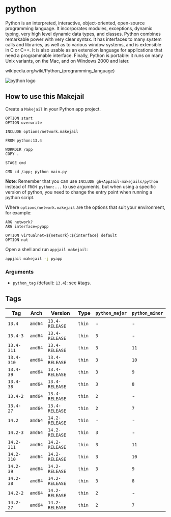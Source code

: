 # python

Python is an interpreted, interactive, object-oriented, open-source programming language. It incorporates modules, exceptions, dynamic typing, very high level dynamic data types, and classes. Python combines remarkable power with very clear syntax. It has interfaces to many system calls and libraries, as well as to various window systems, and is extensible in C or C++. It is also usable as an extension language for applications that need a programmable interface. Finally, Python is portable: it runs on many Unix variants, on the Mac, and on Windows 2000 and later.

wikipedia.org/wiki/Python_(programming\_language)

![python logo](https://upload.wikimedia.org/wikipedia/commons/thumb/c/c3/Python-logo-notext.svg/121px-Python-logo-notext.svg.png)

## How to use this Makejail

Create a `Makejail` in your Python app project.

```
OPTION start
OPTION overwrite

INCLUDE options/network.makejail

FROM python:13.4

WORKDIR /app
COPY .

STAGE cmd

CMD cd /app; python main.py
```

**Note**: Remember that you can use `INCLUDE gh+AppJail-makejails/python` instead of `FROM python:...` to use arguments, but when using a specific version of python, you need to change the entry point when running a python script.

Where `options/network.makejail` are the options that suit your environment, for example:

```
ARG network?
ARG interface=pyapp

OPTION virtualnet=${network}:${interface} default
OPTION nat
```

Open a shell and run `appjail makejail`:

```sh
appjail makejail -j pyapp
```

### Arguments

* `python_tag` (default: `13.4`): see [#tags](#tags).

## Tags

| Tag        | Arch    | Version        | Type   | `python_major` | `python_minor` |
| ---------- | ------- | -------------- | ------ | -------------- | -------------- |
| `13.4`     | `amd64` | `13.4-RELEASE` | `thin` |      -         |       -        |
| `13.4-3`   | `amd64` | `13.4-RELEASE` | `thin` |     `3`        |       -        |
| `13.4-311` | `amd64` | `13.4-RELEASE` | `thin` |     `3`        |      `11`      |
| `13.4-310` | `amd64` | `13.4-RELEASE` | `thin` |     `3`        |      `10`      |
| `13.4-39`  | `amd64` | `13.4-RELEASE` | `thin` |     `3`        |      `9`       |
| `13.4-38`  | `amd64` | `13.4-RELEASE` | `thin` |     `3`        |      `8`       |
| `13.4-2`   | `amd64` | `13.4-RELEASE` | `thin` |     `2`        |       -        |
| `13.4-27`  | `amd64` | `13.4-RELEASE` | `thin` |     `2`        |      `7`       |
| `14.2`     | `amd64` | `14.2-RELEASE` | `thin` |      -         |       -        |
| `14.2-3`   | `amd64` | `14.2-RELEASE` | `thin` |     `3`        |       -        |
| `14.2-311` | `amd64` | `14.2-RELEASE` | `thin` |     `3`        |      `11`      |
| `14.2-310` | `amd64` | `14.2-RELEASE` | `thin` |     `3`        |      `10`      |
| `14.2-39`  | `amd64` | `14.2-RELEASE` | `thin` |     `3`        |      `9`       |
| `14.2-38`  | `amd64` | `14.2-RELEASE` | `thin` |     `3`        |      `8`       |
| `14.2-2`   | `amd64` | `14.2-RELEASE` | `thin` |     `2`        |       -        |
| `14.2-27`  | `amd64` | `14.2-RELEASE` | `thin` |     `2`        |      `7`       |
